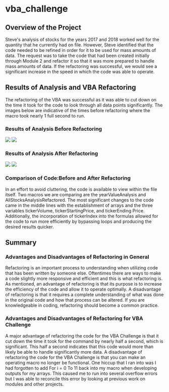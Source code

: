 # vba_challenge
## Overview of the Project
Steve's analysis of stocks for the years 2017 and 2018 worked well for the quantity that he currently had on file. However, Steve identified that the code needed to be refined in order for it to be used for mass amounts of data. The request was to take the code that had been created initially through Module 2 and refactor it so that it was more prepared to handle mass amounts of data. If the refactoring was successful, we would see a significant increase in the speed in which the code was able to operate.
## Results of Analysis and VBA Refactoring
The refactoring of the VBA was successful as it was able to cut down on the time it took for the code to look through all data points significantly. The images below are indicative of the times before refactoring where the macro took nearly 1 full second to run. 
### Results of Analysis Before Refactoring 
![](Resources/2018_AFA.png)
![](Resources/2017_AFA.png)
### Results of Analysis After Refactoring
![](Resources/2018_AFAR.png)
![](Resources/2017_AFAR.png)
### Comparison of Code:Before and After Refactoring
In an effort to avoid cluttering, the code is available to view within the file itself. Two macros we are comparing are the yearValueAnalysis and AllStocksAnalysisRefactored. The most significant changes to the code came in the middle lines with the establishment of arrays and the three variables tickerVolume, tickerStartingPrice, and tickerEnding Price. Additionally, the incorporation of tickerIndex into the formulas allowed for the code to run more efficiently by bypassing loops and producing the desired results quicker. 
## Summary
### Advantages and Disadvantages of Refactoring in General
Refactoring is an important process to understanding when utilizing code that has been written by someone else. Oftentimes there are ways to make a code slightly more responsive and efficient and this is what refactoring is. As mentioned, an advantage of refactoring is that its purpose is to increase the efficiency of the code and allow it to operate optimally. A disadvantage of refactoring is that it requires a complete understanding of what was done in the original code and how that process can be altered. If you are knowledgeable in coding, refactoring should become a common practice. 
### Advantages and Disadvantages of Refactoring for VBA Challenge
A major advantage of refactoring the code for the VBA Challenge is that it cut down the time it took for the command by nearly half a second, which is significant. This half a second indicates that this code would more than likely be able to handle significantly more data. 
A disadvantage of refactoring the code for the VBA Challenge is that you can make an operating macro no longer be functional. One hiccup that I ran into was I had forgotten to add For i = 0 To 11 back into my macro when developing outputs for my arrays. This caused me to run into several overflow errors but I was able to reconcile this error by looking at previous work on modules and other projects. 
